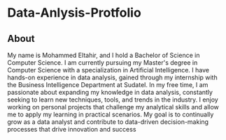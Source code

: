 # Data-Anlysis-Protfolio
## About
My name is Mohammed Eltahir, and I hold a Bachelor of Science in Computer Science. 
I am currently pursuing my Master's degree in Computer Science with a specialization in Artificial Intelligence. I have hands-on experience in data analysis, gained through my internship with the Business Intelligence Department at Sudatel. In my free time, I am passionate about expanding my knowledge in data analysis, constantly seeking to learn new techniques, tools, and trends in the industry. I enjoy working on personal projects that challenge my analytical skills and allow me to apply my learning in practical scenarios. My goal is to continually grow as a data analyst and contribute to data-driven decision-making processes that drive innovation and success
